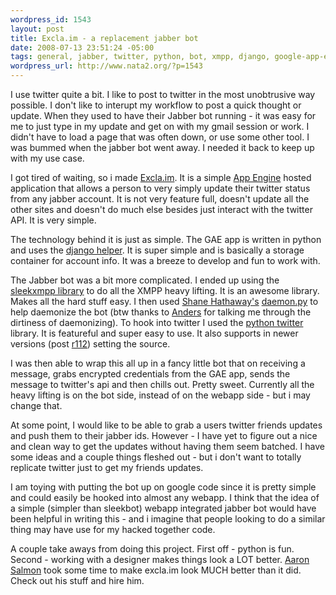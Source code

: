 ```yaml
--- 
wordpress_id: 1543
layout: post
title: Excla.im - a replacement jabber bot
date: 2008-07-13 23:51:24 -05:00
tags: general, jabber, twitter, python, bot, xmpp, django, google-app-engine, sleekxmpp
wordpress_url: http://www.nata2.org/?p=1543
---
```

I use twitter quite a bit. I like to post to twitter in the most unobtrusive way possible. I don't like to interupt my workflow to post a quick thought or update. When they used to have their Jabber bot running - it was easy for me to just type in my update and get on with my gmail session or work. I didn't have to load a page that was often down, or use some other tool. I was bummed when the jabber bot went away. I needed it back to keep up with my use case.

I got tired of waiting, so i made <a href="http://excla.im">Excla.im</a>. It is a simple <a href="http://appengine.google.com/">App Engine</a> hosted application that allows a person to very simply update their twitter status from any jabber account. It is not very feature full, doesn't update all the other sites and doesn't do much else besides just interact with the twitter API. It is very simple.

The technology behind it is just as simple. The GAE app is written in python and uses the <a href="http://google-app-engine-django.googlecode.com/">django helper</a>. It is super simple and is basically a storage container for account info. It was a breeze to develop and fun to work with.

The Jabber bot was a bit more complicated. I ended up using the <a href="http://code.google.com/p/sleekxmpp/">sleekxmpp library</a> to do all the XMPP heavy lifting. It is an awesome library. Makes all the hard stuff easy. I then used <a href="http://hathawaymix.org/">Shane Hathaway's</a> <a href="http://hathawaymix.org/Software/Sketches/daemon.py">daemon.py</a> to help daemonize the bot (btw thanks to <a href="http://anders.conbere.org/">Anders</a> for talking me through the dirtiness of daemonizing). To hook into twitter I used the <a href="http://code.google.com/p/python-twitter/">python twitter</a> library. It is featureful and super easy to use. It also supports in newer versions (post <a href="http://code.google.com/p/python-twitter/source/browse/trunk/twitter.py?r=112">r112</a>) setting the source.

I was then able to wrap this all up in a fancy little bot that on receiving a message, grabs encrypted credentials from the GAE app, sends the message to twitter's api and then chills out. Pretty sweet. Currently all the heavy lifting is on the bot side, instead of on the webapp side - but i may change that.

At some point, I would like to be able to grab a users twitter friends updates and push them to their jabber ids. However - I have yet to figure out a nice and clean way to get the updates without having them seem batched. I have some ideas and a couple things fleshed out - but i don't want to totally replicate twitter just to get my friends updates.

I am toying with putting the bot up on google code since it is pretty simple and could easily be hooked into almost any webapp. I think that the idea of a simple (simpler than sleekbot) webapp integrated jabber bot would have been helpful in writing this - and i imagine that people looking to do a similar thing may have use for my hacked together code.

A couple take aways from doing this project. First off - python is fun. Second - working with a designer makes things look a LOT better. <a href="http://www.aaronsalmon.com/">Aaron Salmon</a> took some time to make excla.im look MUCH better than it did. Check out his stuff and hire him.
